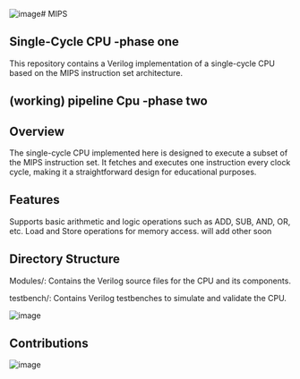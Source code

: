 ![image](https://github.com/OmarAl-Saleh/MIPS/assets/76126298/8907b6d3-c25b-4cd8-ae2c-0c06cf77ed79)# MIPS
## Single-Cycle CPU -phase one
This repository contains a Verilog implementation of a single-cycle CPU based on the MIPS instruction set architecture.
## (working) pipeline Cpu -phase two 
## Overview
The single-cycle CPU implemented here is designed to execute a subset of the MIPS instruction set. It fetches and executes one instruction every clock cycle, making it a straightforward design for educational purposes.

## Features
Supports basic arithmetic and logic operations such as ADD, SUB, AND, OR, etc.
Load and Store operations for memory access.
will add other soon 

## Directory Structure
Modules/: Contains the Verilog source files for the CPU and its components.

testbench/: Contains Verilog testbenches to simulate and validate the CPU.



![image](https://github.com/OmarAl-Saleh/MIPS/assets/76126298/7f6dadaa-07cc-4f34-8c46-61be5c959e8a)



## Contributions

![image](https://github.com/OmarAl-Saleh/MIPS/assets/76126298/23a49b25-d37d-4a8c-b4f4-16d4ccbc9ed3)


